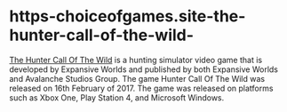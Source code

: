 # https-choiceofgames.site-the-hunter-call-of-the-wild-
[The Hunter Call Of The Wild](https://choiceofgames.site/the-hunter-call-of-the-wild/) is a hunting simulator video game that is developed by Expansive Worlds and published by both Expansive Worlds and Avalanche Studios Group. The game Hunter Call Of The Wild was released on 16th February of 2017. The game was released on platforms such as Xbox One, Play Station 4, and Microsoft Windows.
